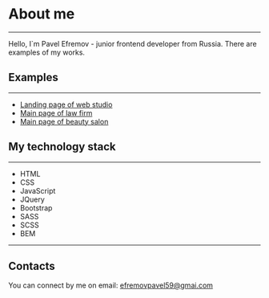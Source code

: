 #  About me #
---
Hello, I`m Pavel Efremov - junior frontend developer from Russia. There are examples of my works. 

## Examples ##
---
* [Landing page of web studio](https://mr26efremov.github.io/MarketikaSite/)
* [Main page of law firm](https://mr26efremov.github.io/LogotypeSite/)
* [Main page of beauty salon](https://mr26efremov.github.io/BeautySalon/)

## My technology stack ##
---
* HTML
* CSS
* JavaScript
* JQuery
* Bootstrap
* SASS
* SCSS
* BEM

---
## Contacts ##
You can connect by me on email: efremovpavel59@gmai.com
